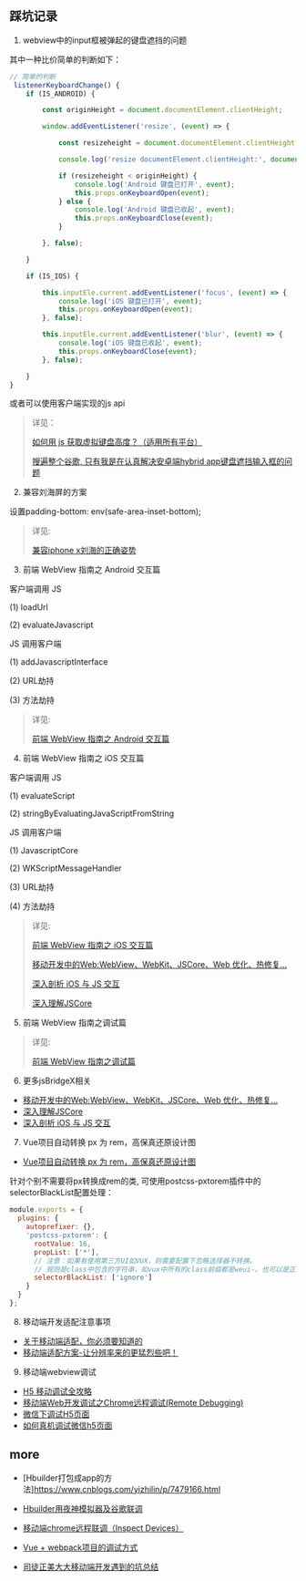 ## 踩坑记录

1. webview中的input框被弹起的键盘遮挡的问题

其中一种比价简单的判断如下：

```JavaScript
// 简单的判断
 listenerKeyboardChange() {
    if (IS_ANDROID) {

        const originHeight = document.documentElement.clientHeight;

        window.addEventListener('resize', (event) => {

            const resizeheight = document.documentElement.clientHeight;

            console.log('resize documentElement.clientHeight:', document.documentElement.clientHeight);

            if (resizeheight < originHeight) {
                console.log('Android 键盘已打开', event);
                this.props.onKeyboardOpen(event);
            } else {
                console.log('Android 键盘已收起', event);
                this.props.onKeyboardClose(event);
            }

        }, false);

    }

    if (IS_IOS) {

        this.inputEle.current.addEventListener('focus', (event) => {
            console.log('iOS 键盘已打开', event);
            this.props.onKeyboardOpen(event);
        }, false);

        this.inputEle.current.addEventListener('blur', (event) => {
            console.log('iOS 键盘已收起', event);
            this.props.onKeyboardClose(event);
        }, false);

    }
}
```

或者可以使用客户端实现的js api

> 详见：
>
> [如何用 js 获取虚拟键盘高度？（适用所有平台）](https://segmentfault.com/a/1190000010693229)
>
> [搜遍整个谷歌, 只有我是在认真解决安卓端hybrid app键盘遮挡输入框的问题](https://zhuanlan.zhihu.com/p/86582914)

2. 兼容刘海屏的方案

设置padding-bottom: env(safe-area-inset-bottom);

> 详见:
> 
> [兼容iphone x刘海的正确姿势](https://juejin.im/post/5be95fbef265da61327ed8e0)

3. 前端 WebView 指南之 Android 交互篇

客户端调用 JS

(1) loadUrl

(2) evaluateJavascript

JS 调用客户端

(1) addJavascriptInterface

(2) URL劫持

(3) 方法劫持

> 详见:
> 
> [前端 WebView 指南之 Android 交互篇](https://75team.com/post/android-webview-and-js.html)

4. 前端 WebView 指南之 iOS 交互篇

客户端调用 JS

(1) evaluateScript

(2) stringByEvaluatingJavaScriptFromString

JS 调用客户端

(1) JavascriptCore

(2) WKScriptMessageHandler

(3) URL劫持

(4) 方法劫持


> 详见:
> 
> [前端 WebView 指南之 iOS 交互篇](https://75team.com/post/ios-webview-and-js.html)
>
> [移动开发中的Web:WebView、WebKit、JSCore、Web 优化、热修复…](http://www.cocoachina.com/articles/29740)
>
> [深入剖析 iOS 与 JS 交互](https://zhuanlan.zhihu.com/p/31368159)
>
> [深入理解JSCore](https://tech.meituan.com/2018/08/23/deep-understanding-of-jscore.html)

5. 前端 WebView 指南之调试篇

> 详见:
> 
> [前端 WebView 指南之调试篇](https://75team.com/post/webview-debug.html)

6. 更多jsBridgeX相关

- [移动开发中的Web:WebView、WebKit、JSCore、Web 优化、热修复…](http://www.cocoachina.com/articles/29740)
- [深入理解JSCore](https://tech.meituan.com/2018/08/23/deep-understanding-of-jscore.html)
- [深入剖析 iOS 与 JS 交互](https://zhuanlan.zhihu.com/p/31368159)

7. Vue项目自动转换 px 为 rem，高保真还原设计图

- [Vue项目自动转换 px 为 rem，高保真还原设计图](https://juejin.im/post/5a716c4c6fb9a01cb42cac4b)

针对个别不需要将px转换成rem的类, 可使用postcss-pxtorem插件中的selectorBlackList配置处理：

```js
module.exports = {
  plugins: {
    autoprefixer: {},
    'postcss-pxtorem': {
      rootValue: 16,
      propList: ['*'],
      // 注意：如果有使用第三方UI如VUX，则需要配置下忽略选择器不转换。
      // 规则是class中包含的字符串，如vux中所有的class前缀都是weui-。也可以是正则。
      selectorBlackList: ['ignore']
    }
  }
};
```

8. 移动端开发适配注意事项

- [关于移动端适配，你必须要知道的](https://juejin.im/post/5cddf289f265da038f77696c#heading-0)
- [移动端适配方案-让分辨率来的更猛烈些吧！](https://juejin.im/post/5bc7fb9ef265da0acd20ebeb#heading-0)

9. 移动端webview调试

- [H5 移动调试全攻略](https://zhuanlan.zhihu.com/p/51794821)
- [移动端Web开发调试之Chrome远程调试(Remote Debugging)](https://blog.csdn.net/freshlover/article/details/42528643)
- [微信下调试H5页面](https://segmentfault.com/a/1190000018407990)
- [如何真机调试微信h5页面](https://blog.csdn.net/zwkkkk1/article/details/97393352)

## more

- [Hbuilder打包成app的方法]https://www.cnblogs.com/yizhilin/p/7479166.html

- [Hbuilder用夜神模拟器及谷歌联调](http://blog.csdn.net/xuelang532777032/article/details/52268878)

- [移动端chrome远程联调（Inspect Devices）](http://blog.csdn.net/freshlover/article/details/42528643)

- [Vue + webpack项目的调试方式](http://blog.csdn.net/liyijun4114/article/details/73863228)

- [司徒正美大大移动端开发遇到的坑总结](https://github.com/RubyLouvre/mobileHack)

